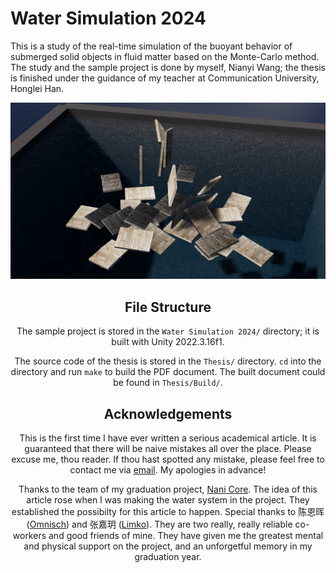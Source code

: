 # Water Simulation 2024

This is a study of the real-time simulation of the buoyant behavior of submerged solid objects in fluid matter based on the Monte-Carlo method.
The study and the sample project is done by myself, Nianyi Wang;
the thesis is finished under the guidance of my teacher at Communication University, Honglei Han.

<center>
<img src="Thesis/figures/spawner-setup.jpg" />
<center>

## File Structure

The sample project is stored in the `Water Simulation 2024/` directory; it is built with Unity 2022.3.16f1.

The source code of the thesis is stored in the `Thesis/` directory.
`cd` into the directory and run `make` to build the PDF document.
The built document could be found in `Thesis/Build/`.

## Acknowledgements

This is the first time I have ever written a serious academical article.
It is guaranteed that there will be naive mistakes all over the place.
Please excuse me, thou reader.
If thou hast spotted any mistake, please feel free to contact me via [email](wangnianyi2001@outlook.com).
My apologies in advance!

Thanks to the team of my graduation project, [Nani Core](https://github.com/nani-core).
The idea of this article rose when I was making the water system in the project.
They established the possibilty for this article to happen.
Special thanks to 陈恩晖 ([Omnisch](https://github.com/Omnisch)) and 张嘉玥 ([Limko](https://github.com/orgs/nani-core/people/lzjyim366)).
They are two really, really reliable co-workers and good friends of mine.
They have given me the greatest mental and physical support on the project, and an unforgetful memory in my graduation year.
